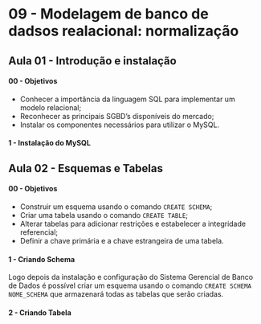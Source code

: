 # 09 - Modelagem de banco de dadsos realacional: normalização

## Aula 01 - Introdução e instalação

#### 00 - Objetivos

- Conhecer a importância da linguagem SQL para implementar um modelo relacional;
- Reconhecer as principais SGBD’s disponíveis do mercado;
- Instalar os componentes necessários para utilizar o MySQL.

#### 1 - Instalação do MySQL

## Aula 02 - Esquemas e Tabelas

#### 00 - Objetivos

- Construir um esquema usando o comando `CREATE SCHEMA`;
- Criar uma tabela usando o comando `CREATE TABLE`;
- Alterar tabelas para adicionar restrições e estabelecer a integridade referencial;
- Definir a chave primária e a chave estrangeira de uma tabela.

#### 1 - Criando Schema

Logo depois da instalação e configuração do Sistema Gerencial de Banco de Dados é possível criar um esquema usando o comando `CREATE SCHEMA NOME_SCHEMA` que armazenará todas as tabelas que serão criadas.

#### 2 - Criando Tabela



